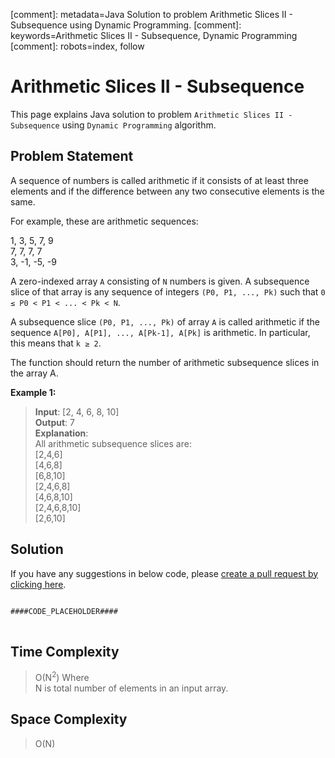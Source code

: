 [comment]: metadata=Java Solution to problem Arithmetic Slices II - Subsequence using Dynamic Programming.
[comment]: keywords=Arithmetic Slices II - Subsequence, Dynamic Programming
[comment]: robots=index, follow


<h1>Arithmetic Slices II - Subsequence</h1>
<p>
This page explains Java solution to problem <code class="inline">Arithmetic Slices II - Subsequence</code> using <code class="inline">Dynamic Programming</code> algorithm.
</p>


<h2 class="heading">Problem Statement</h2>
<p>
A sequence of numbers is called arithmetic if it consists of at least three elements and if the difference between any two consecutive elements is the same.
</p>
<p>
For example, these are arithmetic sequences:
</p>
<p>
1, 3, 5, 7, 9   <br />
7, 7, 7, 7      <br />
3, -1, -5, -9   <br />
</p>
<p>
A zero-indexed array <code class="inline">A</code> consisting of <code class="inline">N</code> numbers is given. A subsequence slice of that array is any sequence of integers <code class="inline">(P0, P1, ..., Pk)</code> such that <code class="inline">0 ≤ P0 < P1 < ... < Pk < N</code>.
</p>
<p>
A subsequence slice <code class="inline">(P0, P1, ..., Pk)</code> of array <code class="inline">A</code> is called arithmetic if the sequence <code class="inline">A[P0], A[P1], ..., A[Pk-1], A[Pk]</code> is arithmetic. In particular, this means that <code class="inline">k ≥ 2</code>.
</p>
<p>
The function should return the number of arithmetic subsequence slices in the array A.
</p>

<b>Example 1:</b>
<blockquote>
<p>
<b>Input</b>: [2, 4, 6, 8, 10]<br/>
<b>Output</b>: 7<br/>
<b>Explanation</b>: <br/>
All arithmetic subsequence slices are:<br />
[2,4,6]<br />
[4,6,8]<br />
[6,8,10]<br />
[2,4,6,8]<br />
[4,6,8,10]<br />
[2,4,6,8,10]<br />
[2,6,10]<br />
</p>
</blockquote>


<h2 class="heading">Solution</h2>
If you have any suggestions in below code, please <a href="####LINK_PLACEHOLDER####" target="_blank" rel="noopener noreferrer" class="absolute">create a pull request by clicking here</a>.
<pre>
<code class="language-java">
####CODE_PLACEHOLDER####
</code>
</pre>


<h2 class="heading">Time Complexity</h2>
<blockquote>
<p>
O(N<sup>2</sup>) Where <br />
N is total number of elements in an input array.
</p>
</blockquote>


<h2 class="heading">Space Complexity</h2>
<blockquote>
<p>
O(N)
</p>
</blockquote>
